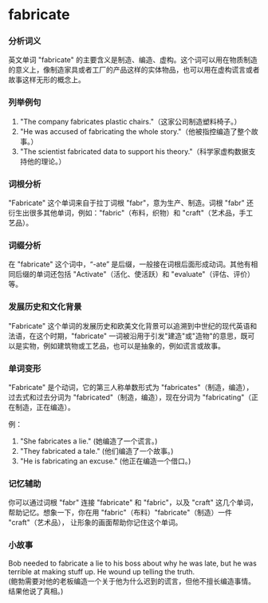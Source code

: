 # fabricate

### 分析词义

  

英文单词 "fabricate" 的主要含义是制造、编造、虚构。这个词可以用在物质制造的意义上，像制造家具或者工厂的产品这样的实体物品，也可以用在虚构谎言或者故事这样无形的概念上。

  

### 列举例句

  

1.  "The company fabricates plastic chairs."（这家公司制造塑料椅子。）
2.  "He was accused of fabricating the whole story."（他被指控编造了整个故事。）
3.  "The scientist fabricated data to support his theory."（科学家虚构数据支持他的理论。）

  

### 词根分析

  

"Fabricate" 这个单词来自于拉丁词根 "fabr"，意为生产、制造。词根 "fabr" 还衍生出很多其他单词，例如："fabric"（布料，织物）和 "craft"（艺术品，手工艺品）。

  

### 词缀分析

  

在 "fabricate" 这个词中，“-ate” 是后缀，一般接在词根后面形成动词。其他有相同后缀的单词还包括 "Activate"（活化、使活跃）和 "evaluate"（评估、评价）等。

  

### 发展历史和文化背景

  

"Fabricate" 这个单词的发展历史和欧美文化背景可以追溯到中世纪的现代英语和法语，在这个时期，"fabricate" 一词被沿用于引发"建造"或"造物"的意思，既可以是实物，例如建筑物或工艺品，也可以是抽象的，例如谎言或故事。

  

### 单词变形

  

"Fabricate" 是个动词，它的第三人称单数形式为 "fabricates"（制造，编造），过去式和过去分词为 "fabricated"（制造，编造），现在分词为 "fabricating"（正在制造，正在编造）。

  

例：

  

1.  "She fabricates a lie." (她编造了一个谎言。)
2.  "They fabricated a tale." (他们编造了一个故事。)
3.  "He is fabricating an excuse." (他正在编造一个借口。)

  

### 记忆辅助

  

你可以通过词根 "fabr" 连接 "fabricate" 和 "fabric"，以及 "craft" 这几个单词，帮助记忆。想象一下，你在用 "fabric"（布料）"fabricate"（制造）一件 "craft"（艺术品）， 让形象的画面帮助你记住这个单词。

  

### 小故事

  

Bob needed to fabricate a lie to his boss about why he was late, but he was terrible at making stuff up. He wound up telling the truth.  
(鲍勃需要对他的老板编造一个关于他为什么迟到的谎言，但他不擅长编造事情。结果他说了真相。)
